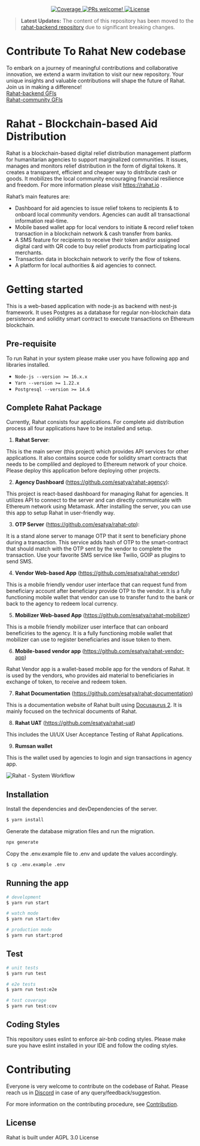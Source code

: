 <p align="center">
   <a href="https://coveralls.io/github/esatya/rahat?branch=master">
    <img src="https://coveralls.io/repos/github/esatya/rahat/badge.svg?branch=master" alt="Coverage" />
  </a>
  <a href="https://github.com/esatya/rahat/blob/main/CONTRIBUTING.md">
    <img src="https://img.shields.io/badge/PRs-welcome-brightgreen.svg" alt="PRs welcome!" />
  </a>
  <a href="https://github.com/esatya/rahat/blob/main/LICENSE">
    <img src="https://img.shields.io/badge/License-AGPL_v3-blue.svg" alt="License" />
  </a>
</p>

> **Latest Updates:** The content of this repository has been moved to the [rahat-backend repository](https://github.com/rahataid/rahat-backend) due to significant breaking changes.

# Contribute To Rahat New codebase
To embark on a journey of meaningful contributions and collaborative innovation, we extend a warm invitation to visit our new repository. Your unique insights and valuable contributions will shape the future of Rahat. Join us in making a difference! <br>
[Rahat-backend GFIs](https://bit.ly/rahat_backend_hacktoberfest) <br>
[Rahat-community GFIs](https://bit.ly/rahat_community_hacktoberfest)

# Rahat - Blockchain-based Aid Distribution

Rahat is a blockchain-based digital relief distribution management platform for humanitarian agencies to support marginalized communities. It issues, manages and monitors relief distribution in the form of digital tokens. It creates a transparent, efficient and cheaper way to distribute cash or goods. It mobilizes the local community encouraging financial resilience and freedom. For more information please visit https://rahat.io . 

Rahat’s main features are:
- Dashboard for aid agencies to issue relief tokens to recipients & to onboard local community vendors. Agencies can audit all transactional information real-time. 
- Mobile based wallet app for local vendors to initiate & record relief token transaction in a blockchain network & cash transfer from banks.
- A SMS feature for recipients to receive their token and/or assigned digital card with QR code to buy relief products from participating local merchants.
- Transaction data in blockchain network to verify the flow of tokens.
- A platform for local authorities & aid agencies to connect.

# Getting started

This is a web-based application with node-js as backend with nest-js framework.
It uses Postgres as a database for regular non-blockchain data persistence and solidity smart contract to execute transactions on Ethereum blockchain.

## Pre-requisite
To run Rahat in your system please make user you have following app and libraries installed.

- ```Node-js --version >= 16.x.x```
- ```Yarn --version >= 1.22.x```
- ```Postgresql --version >= 14.6```


## Complete Rahat Package
Currently, Rahat consists four applications. For complete aid distribution process all four applications have to be installed and setup.

1. **Rahat Server**: 

This is the main server (this project) which provides API services for other applications. It also contains source code for solidity smart contracts that needs to be compliled and deployed to Ethereum network of your choice. Please deploy this application before deploying other projects.

2. **Agency Dashboard** (https://github.com/esatya/rahat-agency): 

This project is react-based dashboard for managing Rahat for agencies. It utilizes API to connect to the server and can directly communicate with Ethereum network using Metamask. After installing the server, you can use this app to setup Rahat in user-friendly way.

3. **OTP Server** (https://github.com/esatya/rahat-otp): 

It is a stand alone server to manage OTP that it sent to beneficiary phone during a transaction. This service adds hash of OTP to the smart-contract that should match with the OTP sent by the vendor to complete the transaction. Use your favorite SMS service like Twilio, GOIP as plugins to send SMS.

4. **Vendor Web-based App** (https://github.com/esatya/rahat-vendor) 

This is a mobile friendly vendor user interface that can request fund from beneficiary account after beneficiary provide OTP to the vendor. It is a fully functioning mobile wallet that vendor can use to transfer fund to the bank or back to the agency to redeem local currency.

5. **Mobilizer Web-based App** (https://github.com/esatya/rahat-mobilizer) 

This is a mobile friendly mobilizer user interface that can onboard beneficiries to the agency. It is a fully functioning mobile wallet that mobilizer can use to register beneficiaries and issue token to them.

6. **Mobile-based vendor app** (https://github.com/esatya/rahat-vendor-app) 

Rahat Vendor app is a wallet-based mobile app for the vendors of Rahat. It is used by the vendors, who provides aid material to beneficiaries in exchange of token, to receive and redeem token.

7. **Rahat Documentation** (https://github.com/esatya/rahat-documentation) 

This is a documentation website of Rahat built using [Docusaurus 2](https://docusaurus.io/). It is mainly focused on the technical documents of Rahat. 

8. **Rahat UAT** (https://github.com/esatya/rahat-uat) 

This includes the UI/UX User Acceptance Testing of Rahat Applications. 

9. **Rumsan wallet**

This is the wallet used by agencies to login and sign transactions in agency app.


![Rahat - System Workflow](https://pbs.twimg.com/media/Erl_kZdUUAActLM?format=jpg&name=medium)

## Installation

Install the dependencies and devDependencies of the server.
```bash
$ yarn install
```

Generate the database migration files and run the migration.
```bash
npx generate
```

Copy the .env.example file to .env and update the values accordingly.
```bash
$ cp .env.example .env
```

## Running the app

```bash
# development
$ yarn run start

# watch mode
$ yarn run start:dev

# production mode
$ yarn run start:prod
```

## Test

```bash
# unit tests
$ yarn run test

# e2e tests
$ yarn run test:e2e

# test coverage
$ yarn run test:cov
```

## Coding Styles
This repository uses eslint to enforce air-bnb coding styles. Please make sure you have eslint installed in your IDE and follow the coding styles.

# Contributing
Everyone is very welcome to contribute on the codebase of Rahat. Please reach us in [Discord](https://discord.gg/AV5j2T94VR) in case of any query/feedback/suggestion.

For more information on the contributing procedure, see [Contribution](https://docs.rahat.io/docs/next/Contribution-Guidelines).

## License

Rahat is built under AGPL 3.0 License
